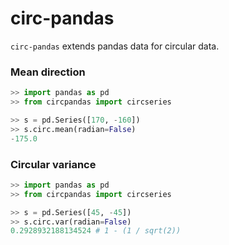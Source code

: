 # circ-pandas

`circ-pandas` extends pandas data for circular data.

### Mean direction

```python
>> import pandas as pd
>> from circpandas import circseries

>> s = pd.Series([170, -160])
>> s.circ.mean(radian=False)
-175.0
```

### Circular variance

```python
>> import pandas as pd
>> from circpandas import circseries

>> s = pd.Series([45, -45])
>> s.circ.var(radian=False)
0.2928932188134524 # 1 - (1 / sqrt(2))
```
